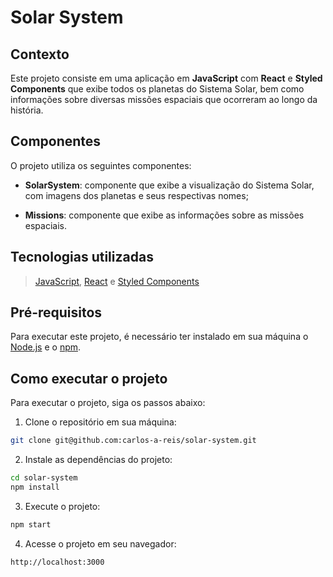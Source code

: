 # Solar System

## Contexto

Este projeto consiste em uma aplicação em __JavaScript__ com __React__ e __Styled Components__ que exibe todos os planetas do Sistema Solar, bem como informações sobre diversas missões espaciais que ocorreram ao longo da história.

## Componentes

O projeto utiliza os seguintes componentes:

- __SolarSystem__: componente que exibe a visualização do Sistema Solar, com imagens dos planetas e seus respectivas nomes;

- __Missions__: componente que exibe as informações sobre as missões espaciais.

## Tecnologias utilizadas

> [JavaScript](https://developer.mozilla.org/en-US/docs/Web/JavaScript), [React](https://pt-br.reactjs.org/) e [Styled Components](https://styled-components.com/)

## Pré-requisitos

Para executar este projeto, é necessário ter instalado em sua máquina o [Node.js](https://nodejs.org/en/) e o [npm](https://www.npmjs.com/).

## Como executar o projeto

Para executar o projeto, siga os passos abaixo:

1. Clone o repositório em sua máquina:
```bash
git clone git@github.com:carlos-a-reis/solar-system.git
```

2.  Instale as dependências do projeto:
```bash
cd solar-system
npm install
```

3.  Execute o projeto:
```bash
npm start
```

4. Acesse o projeto em seu navegador:
```bash
http://localhost:3000
```

